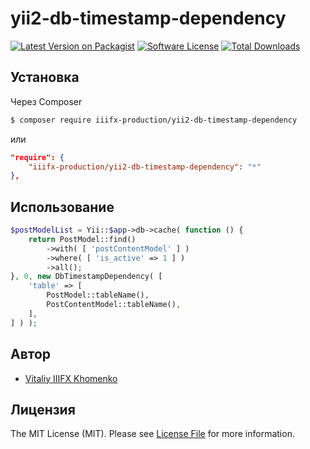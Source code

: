# yii2-db-timestamp-dependency

[![Latest Version on Packagist](https://img.shields.io/packagist/v/iiifx-production/yii2-db-timestamp-dependency.svg?style=flat-square)](https://packagist.org/packages/iiifx-production/yii2-db-timestamp-dependency)
[![Software License](https://img.shields.io/badge/license-MIT-brightgreen.svg?style=flat-square)](LICENSE.md)
[![Total Downloads](https://img.shields.io/packagist/dt/iiifx-production/yii2-db-timestamp-dependency.svg?style=flat-square)](https://packagist.org/packages/iiifx-production/yii2-db-timestamp-dependency)

## Установка

Через Composer

``` bash
$ composer require iiifx-production/yii2-db-timestamp-dependency
```

или

``` json
"require": {
    "iiifx-production/yii2-db-timestamp-dependency": "*"
},
```

## Использование

``` php
$postModelList = Yii::$app->db->cache( function () {
    return PostModel::find()
        ->with( [ 'postContentModel' ] )
        ->where( [ 'is_active' => 1 ] )
        ->all();
}, 0, new DbTimestampDependency( [
    'table' => [
        PostModel::tableName(),
        PostContentModel::tableName(),
    ],
] ) );
```

## Автор

- [Vitaliy IIIFX Khomenko](https://github.com/iiifx)

## Лицензия

The MIT License (MIT). Please see [License File](LICENSE.md) for more information.